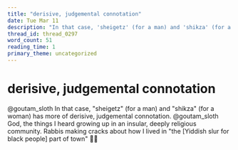 ```yaml
---
title: "derisive, judgemental connotation"
date: Tue Mar 11
description: "In that case, 'sheigetz' (for a man) and 'shikza' (for a woman) has more of derisive, judgemental connotation."
thread_id: thread_0297
word_count: 51
reading_time: 1
primary_theme: uncategorized
---
```


# derisive, judgemental connotation

@goutam_sloth In that case, "sheigetz" (for a man) and "shikza" (for a woman) has more of derisive, judgemental connotation. @goutam_sloth God, the things I heard growing up in an insular, deeply religious community. Rabbis making cracks about how I lived in "the [Yiddish slur for black people] part of town" 😵‍💫